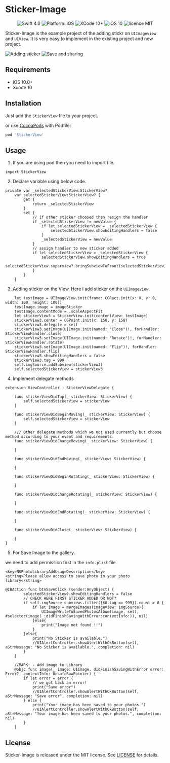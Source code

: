 # Sticker-Image
<p align="center">
<img src="https://img.shields.io/badge/swift-4.0%2B-brightgreen.svg" alt="Swift 4.0"/>
<img src="https://img.shields.io/badge/platform-iOS-brightgreen.svg" alt="Platform: iOS"/>
<img src="https://img.shields.io/badge/xcode-10%2B-brightgreen.svg" alt="XCode 10+"/>
<img src="https://img.shields.io/badge/iOS-10%2B-brightgreen.svg" alt="iOS 10"/>
<img src="https://img.shields.io/badge/licence-MIT-lightgrey.svg" alt="licence MIT"/>
</a>
</p>

Sticker-Image is the example project of the adding stickr on `UIImageview` and `UIView`. It is very easy to implement in the existing project and new project. 

![Adding sticker](https://i.imgflip.com/2vwqox.gif)
![Save and sharing](https://i.imgflip.com/2vwqnc.gif)

## Requirements

- iOS 10.0+
- Xcode 10

## Installation

Just add the `StickerView` file to your project.

or use [CocoaPods](https://cocoapods.org) with Podfile:
``` ruby
pod 'StickerView'
```
## Usage

1) If you are using pod then you need to import file.
```
import StickerView
```

2) Declare variable using below code.
```
private var _selectedStickerView:StickerView?
    var selectedStickerView:StickerView? {
        get {
            return _selectedStickerView
        }
        set {
            // if other sticker choosed then resign the handler
            if _selectedStickerView != newValue {
                if let selectedStickerView = _selectedStickerView {
                    selectedStickerView.showEditingHandlers = false
                }
                _selectedStickerView = newValue
            }
            // assign handler to new sticker added
            if let selectedStickerView = _selectedStickerView {
                selectedStickerView.showEditingHandlers = true
                selectedStickerView.superview?.bringSubviewToFront(selectedStickerView)
            }
        }
    }
```
3) Adding sticker on the View. Here I add sticker on the `UIImageview`.

```
    let testImage = UIImageView.init(frame: CGRect.init(x: 0, y: 0, width: 100, height: 100))
    testImage.image = imageSticker
    testImage.contentMode = .scaleAspectFit
    let stickerView3 = StickerView.init(contentView: testImage)
    stickerView3.center = CGPoint.init(x: 150, y: 150)
    stickerView3.delegate = self
    stickerView3.setImage(UIImage.init(named: "Close")!, forHandler: StickerViewHandler.close)
    stickerView3.setImage(UIImage.init(named: "Rotate")!, forHandler: StickerViewHandler.rotate)
    stickerView3.setImage(UIImage.init(named: "Flip")!, forHandler: StickerViewHandler.flip)
    stickerView3.showEditingHandlers = false
    stickerView3.tag = 999
    self.imgSource.addSubview(stickerView3)
    self.selectedStickerView = stickerView3
```

4) Implement delegate methods
```
extension ViewController : StickerViewDelegate {

    func stickerViewDidTap(_ stickerView: StickerView) {
        self.selectedStickerView = stickerView
    }
    
    func stickerViewDidBeginMoving(_ stickerView: StickerView) {
        self.selectedStickerView = stickerView
    }
    
    /// Other delegate methods which we not used currently but choose method according to your event and requirements. 
    func stickerViewDidChangeMoving(_ stickerView: StickerView) {
        
    }
    
    func stickerViewDidEndMoving(_ stickerView: StickerView) {
        
    }
    
    func stickerViewDidBeginRotating(_ stickerView: StickerView) {
        
    }
    
    func stickerViewDidChangeRotating(_ stickerView: StickerView) {
        
    }
    
    func stickerViewDidEndRotating(_ stickerView: StickerView) {
        
    }
    
    func stickerViewDidClose(_ stickerView: StickerView) {
        
    }
}
```

5) For Save Image to the gallery.

we need to add permission first in the `info.plist` file.

```
<key>NSPhotoLibraryAddUsageDescription</key>
<string>Please allow access to save photo in your photo library</string>
```

```
@IBAction func btnSaveClick (sender:AnyObject) {
        selectedStickerView?.showEditingHandlers = false
        // CHECK HERE FIRST STICKER ADDED OR NOT?
        if self.imgSource.subviews.filter({$0.tag == 999}).count > 0 {
            if let image = mergeImages(imageView: imgSource){
                UIImageWriteToSavedPhotosAlbum(image, self, #selector(image(_:didFinishSavingWithError:contextInfo:)), nil)
            }else{
                print("Image not found !!")
            }
        }else{
            print("No Sticker is available.")
            //UIAlertController.showAlertWithOkButton(self, aStrMessage: "No Sticker is available.", completion: nil)
        }
    }
    
    //MARK: - Add image to Library
    @objc func image(_ image: UIImage, didFinishSavingWithError error: Error?, contextInfo: UnsafeRawPointer) {
        if let error = error {
            // we got back an error!
            print("Save error")
            //UIAlertController.showAlertWithOkButton(self, aStrMessage: "Save error", completion: nil)
        } else {
            print("Your image has been saved to your photos.")
            //UIAlertController.showAlertWithOkButton(self, aStrMessage: "Your image has been saved to your photos.", completion: nil)
        }
    }
```
## License

Sticker-Image is released under the MIT license.
See [LICENSE](./LICENSE) for details.






